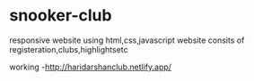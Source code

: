 # snooker-club
responsive website
using html,css,javascript
website consits of registeration,clubs,highlightsetc

working -http://haridarshanclub.netlify.app/
